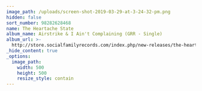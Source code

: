```yaml
---
image_path: /uploads/screen-shot-2019-03-29-at-3-24-32-pm.png
hidden: false
sort_number: 98282628468
name: The Heartache State
album_name: Airstrike & I Ain't Complaining (GRR - Single)
album_url: >-
  http://store.socialfamilyrecords.com/index.php/new-releases/the-heartache-state-last-of-the-buffalo-cd.html
_hide_content: true
_options:
  image_path:
    width: 500
    height: 500
    resize_style: contain
---
```


